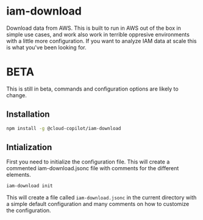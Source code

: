 # iam-download

Download data from AWS. This is built to run in AWS out of the box in simple use cases, and work also work in terrible oppresive environments with a little more configuration. If you want to analyze IAM data at scale this is what you've been looking for.

# BETA

This is still in beta, commands and configuration options are likely to change.

## Installation

```bash
npm install -g @cloud-copilot/iam-download
```

## Intialization

First you need to initialize the configuration file. This will create a commented iam-download.jsonc file with comments for the different elements.

```bash
iam-download init
```

This will create a file called `iam-download.jsonc` in the current directory with a simple default configuration and many comments on how to customize the configuration.
